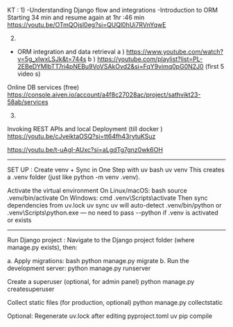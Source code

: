 KT :
1)
-Understanding Django flow and integrations 
-Introduction to ORM 
Starting 34 min and resume again at 1hr :46 min
https://youtu.be/OTmQOjsl0eg?si=QUQl0hUi7RVnYqwE

2) 
- ORM integration and data retrieval 
a ) https://www.youtube.com/watch?v=5g_xIwxLSJk&t=744s
b ) https://youtube.com/playlist?list=PL-2EBeDYMIbTT7ri4pNEBu9VoVSAkOvd2&si=FqY9vimq0pG0N2J0 (first 5 video s) 

Online DB services (free) 
https://console.aiven.io/account/a4f8c27028ac/project/sathvikt23-58ab/services

3) 
Invoking REST APIs and local Deployment (till docker ) 
https://youtu.be/cJveiktaOSQ?si=tt64fh43rytuKSuz

https://youtu.be/t-uAgI-AUxc?si=aLgdTg7gnz0wk6OH

--------------------------------------------
SET UP : 
Create venv + Sync in One Step with uv
bash
uv venv
This creates a .venv folder (just like python -m venv .venv).

Activate the virtual environment
On Linux/macOS:
bash
source .venv/bin/activate
On Windows:
cmd
.venv\Scripts\activate
Then sync dependencies from uv.lock
uv sync
uv will auto-detect .venv/bin/python or .venv\Scripts\python.exe — no need to pass --python if .venv is activated or exists

----------------------------------------

Run Django project :
Navigate to the Django project folder (where manage.py exists), then:

a. Apply migrations:
bash
python manage.py migrate
b. Run the development server:
python manage.py runserver

Create a superuser (optional, for admin panel)
python manage.py createsuperuser

Collect static files (for production, optional)
python manage.py collectstatic

Optional: Regenerate uv.lock after editing pyproject.toml
uv pip compile

